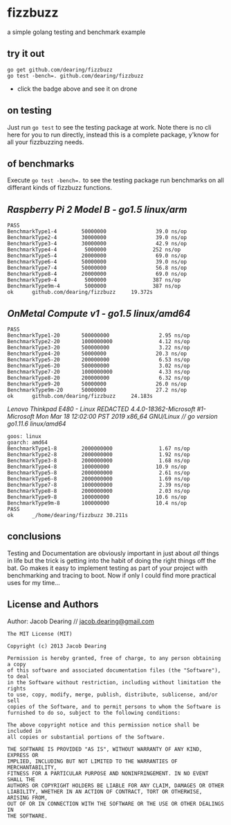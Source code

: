 fizzbuzz 
========
a simple golang testing and benchmark example

try it out
----------
```
go get github.com/dearing/fizzbuzz
go test -bench=. github.com/dearing/fizzbuzz
```
- click the badge above and see it on drone

on testing
----------

Just run `go test` to see the testing package at work.  Note there is no cli here for you to run directly, instead this is a complete package, y'know for all your fizzbuzzing needs.

of benchmarks
-------------
Execute `go test -bench=.` to see the testing package run benchmarks on all differant kinds of fizzbuzz functions.

*Raspberry Pi 2 Model B - go1.5 linux/arm*
-------
```
PASS
BenchmarkType1-4        50000000                39.0 ns/op
BenchmarkType2-4        30000000                39.0 ns/op
BenchmarkType3-4        30000000                42.9 ns/op
BenchmarkType4-4         5000000               252 ns/op
BenchmarkType5-4        20000000                69.0 ns/op
BenchmarkType6-4        50000000                39.0 ns/op
BenchmarkType7-4        50000000                56.8 ns/op
BenchmarkType8-4        20000000                69.0 ns/op
BenchmarkType9-4         5000000               387 ns/op
BenchmarkType9m-4        5000000               387 ns/op
ok      github.com/dearing/fizzbuzz     19.372s
```
*OnMetal Compute v1 -  go1.5 linux/amd64*
------------------
```
PASS
BenchmarkType1-20       500000000                2.95 ns/op
BenchmarkType2-20       1000000000               4.12 ns/op
BenchmarkType3-20       500000000                3.22 ns/op
BenchmarkType4-20       50000000                20.3 ns/op
BenchmarkType5-20       200000000                6.53 ns/op
BenchmarkType6-20       500000000                3.02 ns/op
BenchmarkType7-20       1000000000               4.33 ns/op
BenchmarkType8-20       200000000                6.32 ns/op
BenchmarkType9-20       50000000                26.0 ns/op
BenchmarkType9m-20      50000000                27.2 ns/op
ok      github.com/dearing/fizzbuzz     24.183s
```

*Lenovo Thinkpad E480 - Linux REDACTED 4.4.0-18362-Microsoft #1-Microsoft Mon Mar 18 12:02:00 PST 2019 x86_64 GNU/Linux // go version go1.11.6 linux/amd64*
```
goos: linux
goarch: amd64
BenchmarkType1-8        2000000000               1.67 ns/op
BenchmarkType2-8        2000000000               1.92 ns/op
BenchmarkType3-8        2000000000               1.68 ns/op
BenchmarkType4-8        100000000               10.9 ns/op
BenchmarkType5-8        2000000000               2.61 ns/op
BenchmarkType6-8        2000000000               1.69 ns/op
BenchmarkType7-8        1000000000               2.39 ns/op
BenchmarkType8-8        2000000000               2.03 ns/op
BenchmarkType9-8        100000000               10.6 ns/op
BenchmarkType9m-8       100000000               10.4 ns/op
PASS
ok      _/home/dearing/fizzbuzz 30.211s
```


conclusions
-----------
Testing and Documentation are obviously important in just about *all* things in life but the trick is getting into the habit of doing the right things off the bat.  Go makes it easy to implement testing as part of your project with benchmarking and tracing to boot.  Now if only I could find more practical uses for my time...

License and Authors
-------------------
Author: Jacob Dearing // jacob.dearing@gmail.com

```
The MIT License (MIT)

Copyright (c) 2013 Jacob Dearing

Permission is hereby granted, free of charge, to any person obtaining a copy
of this software and associated documentation files (the "Software"), to deal
in the Software without restriction, including without limitation the rights
to use, copy, modify, merge, publish, distribute, sublicense, and/or sell
copies of the Software, and to permit persons to whom the Software is
furnished to do so, subject to the following conditions:

The above copyright notice and this permission notice shall be included in
all copies or substantial portions of the Software.

THE SOFTWARE IS PROVIDED "AS IS", WITHOUT WARRANTY OF ANY KIND, EXPRESS OR
IMPLIED, INCLUDING BUT NOT LIMITED TO THE WARRANTIES OF MERCHANTABILITY,
FITNESS FOR A PARTICULAR PURPOSE AND NONINFRINGEMENT. IN NO EVENT SHALL THE
AUTHORS OR COPYRIGHT HOLDERS BE LIABLE FOR ANY CLAIM, DAMAGES OR OTHER
LIABILITY, WHETHER IN AN ACTION OF CONTRACT, TORT OR OTHERWISE, ARISING FROM,
OUT OF OR IN CONNECTION WITH THE SOFTWARE OR THE USE OR OTHER DEALINGS IN
THE SOFTWARE.
```
